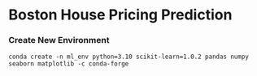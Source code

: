 # Boston House Pricing Prediction
### Create New Environment
```
conda create -n ml_env python=3.10 scikit-learn=1.0.2 pandas numpy seaborn matplotlib -c conda-forge
```
